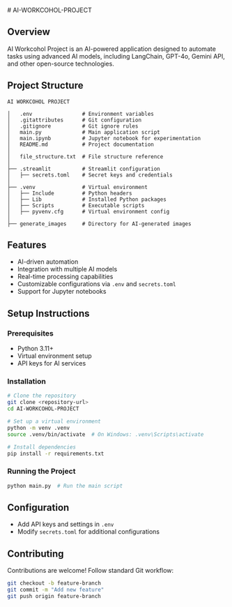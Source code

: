 ﻿﻿# AI-WORKCOHOL-PROJECT


## Overview
AI Workcohol Project is an AI-powered application designed to automate tasks using advanced AI models, including LangChain, GPT-4o, Gemini API, and other open-source technologies.

## Project Structure
```
AI WORKCOHOL PROJECT

│   .env                # Environment variables
│   .gitattributes      # Git configuration
│   .gitignore          # Git ignore rules
│   main.py             # Main application script
│   main.ipynb          # Jupyter notebook for experimentation
│   README.md           # Project documentation
│   
│   file_structure.txt  # File structure reference
│
├── .streamlit          # Streamlit configuration
│   ├── secrets.toml    # Secret keys and credentials
│
├── .venv               # Virtual environment
│   ├── Include         # Python headers
│   ├── Lib             # Installed Python packages
│   ├── Scripts         # Executable scripts
│   ├── pyvenv.cfg      # Virtual environment config
│
├── generate_images     # Directory for AI-generated images
```

## Features
- AI-driven automation
- Integration with multiple AI models
- Real-time processing capabilities
- Customizable configurations via `.env` and `secrets.toml`
- Support for Jupyter notebooks

## Setup Instructions
### Prerequisites
- Python 3.11+
- Virtual environment setup
- API keys for AI services

### Installation
```sh
# Clone the repository
git clone <repository-url>
cd AI-WORKCOHOL-PROJECT

# Set up a virtual environment
python -m venv .venv
source .venv/bin/activate  # On Windows: .venv\Scripts\activate

# Install dependencies
pip install -r requirements.txt
```

### Running the Project
```sh
python main.py  # Run the main script
```

## Configuration
- Add API keys and settings in `.env`
- Modify `secrets.toml` for additional configurations

## Contributing
Contributions are welcome! Follow standard Git workflow:
```sh
git checkout -b feature-branch
git commit -m "Add new feature"
git push origin feature-branch
```

